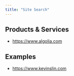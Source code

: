 ```yaml
---
title: "Site Search"
---
```


## Products & Services
- https://www.algolia.com

## Examples
- https://www.kevinslin.com